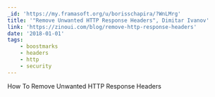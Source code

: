 ```yaml
---
_id: 'https://my.framasoft.org/u/borisschapira/?WnLMrg'
title: '"Remove Unwanted HTTP Response Headers", Dimitar Ivanov'
link: 'https://zinoui.com/blog/remove-http-response-headers'
date: '2018-01-01'
tags:
    - boostmarks
    - headers
    - http
    - security
---
```


<div class="markdown"><p>How To Remove Unwanted HTTP Response Headers
</p></div>
